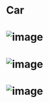 # Car
# ![image](https://github.com/pengyu110/Car/blob/master/image/2.png)
# ![image](https://github.com/pengyu110/Car/blob/master/image/3.png)
# ![image](https://github.com/pengyu110/Car/blob/master/image/4.png)
